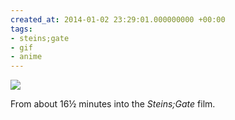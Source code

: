 ```yaml
---
created_at: 2014-01-02 23:29:01.000000000 +00:00
tags:
- steins;gate
- gif
- anime
---
```


![](/blog/media/tumblr_mysrwdgs4e1qim2zwo1_500.gif)

From about 16½ minutes into the *Steins;Gate* film.
